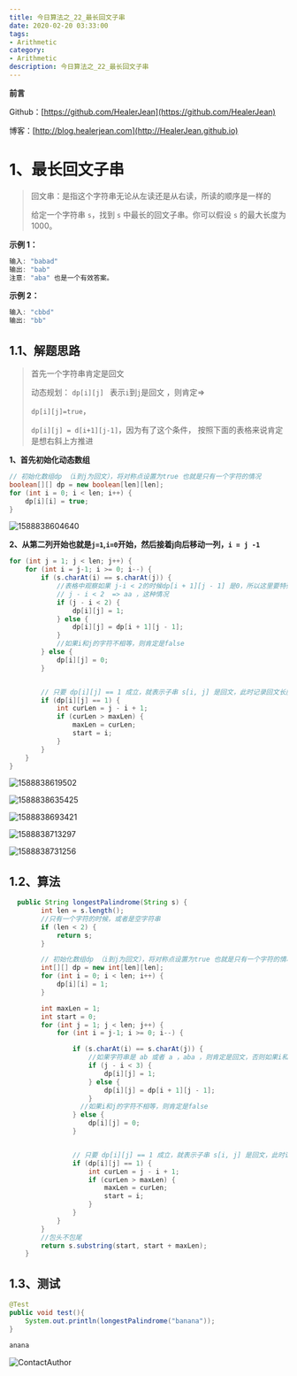 ```yaml
---
title: 今日算法之_22_最长回文子串
date: 2020-02-20 03:33:00
tags: 
- Arithmetic
category: 
- Arithmetic
description: 今日算法之_22_最长回文子串
---
```


**前言**     

 Github：[https://github.com/HealerJean](https://github.com/HealerJean)         

 博客：[http://blog.healerjean.com](http://HealerJean.github.io)          



# 1、最长回文子串
>  回文串：是指这个字符串无论从左读还是从右读，所读的顺序是一样的           
>  
>给定一个字符串 `s`，找到 `s` 中最长的回文子串。你可以假设 `s` 的最大长度为 1000。   

**示例 1：**

```java
输入: "babad"
输出: "bab"
注意: "aba" 也是一个有效答案。
```

**示例 2：**

```java
输入: "cbbd"
输出: "bb"
```



## 1.1、解题思路 

> 首先一个字符串肯定是回文    
>
> 动态规划： `dp[i][j] ` 表示`i`到`j`是回文 ，则肯定=>     
>
> `dp[i][j]=true`，    
>
> `dp[i][j] = d[i+1][j-1]`，因为有了这个条件， 按照下面的表格来说肯定是想右斜上方推进       



**1、首先初始化动态数组**  

```java
// 初始化数组dp （i到j为回文），将对称点设置为true 也就是只有一个字符的情况
boolean[][] dp = new boolean[len][len];
for (int i = 0; i < len; i++) {
    dp[i][i] = true;
}
```

![1588838604640](https://raw.githubusercontent.com/HealerJean/HealerJean.github.io/master/blogImages/1588838604640.png)





**2、从第二列开始也就是`j=1`,`i=0`开始，然后接着j向后移动一列，`i = j -1`**    



```java
for (int j = 1; j < len; j++) {
    for (int i = j-1; i >= 0; i--) {
        if (s.charAt(i) == s.charAt(j)) {
            //表格中观察如果 j-i < 2的时候dp[i + 1][j - 1] 是0，所以这里要特殊处理一下，
            // j - i < 2  => aa ，这种情况
            if (j - i < 2) {
                dp[i][j] = 1;
            } else {
                dp[i][j] = dp[i + 1][j - 1];
            }
            //如果i和j的字符不相等，则肯定是false
        } else {
            dp[i][j] = 0;
        }


        // 只要 dp[i][j] == 1 成立，就表示子串 s[i, j] 是回文，此时记录回文长度和起始位置
        if (dp[i][j] == 1) {
            int curLen = j - i + 1;
            if (curLen > maxLen) {
                maxLen = curLen;
                start = i;
            }
        }
    }
}
```

![1588838619502](https://raw.githubusercontent.com/HealerJean/HealerJean.github.io/master/blogImages/1588838619502.png)

![1588838635425](https://raw.githubusercontent.com/HealerJean/HealerJean.github.io/master/blogImages/1588838635425.png)





![1588838693421](https://raw.githubusercontent.com/HealerJean/HealerJean.github.io/master/blogImages/1588838693421.png)



![1588838713297](https://raw.githubusercontent.com/HealerJean/HealerJean.github.io/master/blogImages/1588838713297.png)



![1588838731256](https://raw.githubusercontent.com/HealerJean/HealerJean.github.io/master/blogImages/1588838731256.png)



## 1.2、算法

```java
  public String longestPalindrome(String s) {
        int len = s.length();
        //只有一个字符的时候，或者是空字符串
        if (len < 2) {
            return s;
        }

        // 初始化数组dp （i到j为回文），将对称点设置为true 也就是只有一个字符的情况
        int[][] dp = new int[len][len];
        for (int i = 0; i < len; i++) {
            dp[i][i] = 1;
        }

        int maxLen = 1;
        int start = 0;
        for (int j = 1; j < len; j++) {
            for (int i = j-1; i >= 0; i--) {

                if (s.charAt(i) == s.charAt(j)) {
                    //如果字符串是 ab 或者 a ，aba ，则肯定是回文，否则如果i和j所在字符串相等的话
                    if (j - i < 3) {
                        dp[i][j] = 1;
                    } else {
                        dp[i][j] = dp[i + 1][j - 1];
                    }
                  //如果i和j的字符不相等，则肯定是false
                } else {
                    dp[i][j] = 0;
                }


                // 只要 dp[i][j] == 1 成立，就表示子串 s[i, j] 是回文，此时记录回文长度和起始位置
                if (dp[i][j] == 1) {
                    int curLen = j - i + 1;
                    if (curLen > maxLen) {
                        maxLen = curLen;
                        start = i;
                    }
                }
            }
        }
        //包头不包尾
        return s.substring(start, start + maxLen);
    }
```




## 1.3、测试 

```java
@Test
public void test(){
    System.out.println(longestPalindrome("banana"));
}

anana
```







![ContactAuthor](https://raw.githubusercontent.com/HealerJean/HealerJean.github.io/master/assets/img/artical_bottom.jpg)



<link rel="stylesheet" href="https://unpkg.com/gitalk/dist/gitalk.css">

<script src="https://unpkg.com/gitalk@latest/dist/gitalk.min.js"></script> 
<div id="gitalk-container"></div>    
 <script type="text/javascript">
    var gitalk = new Gitalk({
		clientID: `1d164cd85549874d0e3a`,
		clientSecret: `527c3d223d1e6608953e835b547061037d140355`,
		repo: `HealerJean.github.io`,
		owner: 'HealerJean',
		admin: ['HealerJean'],
		id: 'GVI81QF3xeugvCSc',
    });
    gitalk.render('gitalk-container');
</script> 

